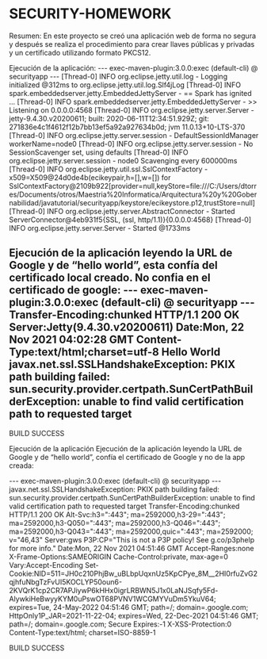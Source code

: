 # SECURITY-HOMEWORK
Resumen:
En este proyecto se creó una aplicación web de forma no segura y después se realiza el procedimiento para crear llaves públicas y privadas y un certificado utilizando formato PKCS12.

Ejecución de la aplicación:
--- exec-maven-plugin:3.0.0:exec (default-cli) @ securityapp ---
[Thread-0] INFO org.eclipse.jetty.util.log - Logging initialized @312ms to org.eclipse.jetty.util.log.Slf4jLog
[Thread-0] INFO spark.embeddedserver.jetty.EmbeddedJettyServer - == Spark has ignited ...
[Thread-0] INFO spark.embeddedserver.jetty.EmbeddedJettyServer - >> Listening on 0.0.0.0:4568
[Thread-0] INFO org.eclipse.jetty.server.Server - jetty-9.4.30.v20200611; built: 2020-06-11T12:34:51.929Z; git: 271836e4c1f4612f12b7bb13ef5a92a927634b0d; jvm 11.0.13+10-LTS-370
[Thread-0] INFO org.eclipse.jetty.server.session - DefaultSessionIdManager workerName=node0
[Thread-0] INFO org.eclipse.jetty.server.session - No SessionScavenger set, using defaults
[Thread-0] INFO org.eclipse.jetty.server.session - node0 Scavenging every 600000ms
[Thread-0] INFO org.eclipse.jetty.util.ssl.SslContextFactory - x509=X509@24d0de4b(ecikeypair,h=[],w=[]) for SslContextFactory@2109b922[provider=null,keyStore=file:///C:/Users/dtorres/Documents/otros/Maestria%20Informatica/Arquitectura%20y%20Gobernabilidad/javatutorial/securityapp/keystore/ecikeystore.p12,trustStore=null]
[Thread-0] INFO org.eclipse.jetty.server.AbstractConnector - Started ServerConnector@4eb931f5{SSL, (ssl, http/1.1)}{0.0.0.0:4568}
[Thread-0] INFO org.eclipse.jetty.server.Server - Started @1733ms 

Ejecución de la aplicación leyendo la URL de Google y de “hello world”, esta confía del certificado local creado. No confia en el certificado de google: 
--- exec-maven-plugin:3.0.0:exec (default-cli) @ securityapp ---
Transfer-Encoding:chunked
HTTP/1.1 200 OK
Server:Jetty(9.4.30.v20200611)
Date:Mon, 22 Nov 2021 04:02:28 GMT
Content-Type:text/html;charset=utf-8
Hello World
javax.net.ssl.SSLHandshakeException: PKIX path building failed: sun.security.provider.certpath.SunCertPathBuilderException: unable to find valid certification path to requested target
------------------------------------------------------------------------
BUILD SUCCESS



Ejecución de la aplicación Ejecución de la aplicación leyendo la URL de Google y de “hello world”, confía el certificado de Google y no de la app creada:

--- exec-maven-plugin:3.0.0:exec (default-cli) @ securityapp ---
javax.net.ssl.SSLHandshakeException: PKIX path building failed: sun.security.provider.certpath.SunCertPathBuilderException: unable to find valid certification path to requested target
Transfer-Encoding:chunked
HTTP/1.1 200 OK
Alt-Svc:h3=":443"; ma=2592000,h3-29=":443"; ma=2592000,h3-Q050=":443"; ma=2592000,h3-Q046=":443"; ma=2592000,h3-Q043=":443"; ma=2592000,quic=":443"; ma=2592000; v="46,43"
Server:gws
P3P:CP="This is not a P3P policy! See g.co/p3phelp for more info."
Date:Mon, 22 Nov 2021 04:51:46 GMT
Accept-Ranges:none
X-Frame-Options:SAMEORIGIN
Cache-Control:private, max-age=0
Vary:Accept-Encoding
Set-Cookie:NID=511=JH0c210PhjBw_uBLbpUqxnUz5KpCPye_8M__2HI0rfuZvG2qjhfuNbgTzFvUI5KOCLYP50oun6-2KVQrK1cp2CR7APJiywP6kHHx0igrLRBWN5J1x0LaNJSqfy5Fd-AlywkiHeBwyyKYM0uPswOT68PVNV1WCGMYVuDm5YkuV64; expires=Tue, 24-May-2022 04:51:46 GMT; path=/; domain=.google.com; HttpOnly1P_JAR=2021-11-22-04; expires=Wed, 22-Dec-2021 04:51:46 GMT; path=/; domain=.google.com; Secure
Expires:-1
X-XSS-Protection:0
Content-Type:text/html; charset=ISO-8859-1
<!doctype html><html itemscope="" itemtype="http://schema.org/WebPage" lang="es-419"><head><meta content="text/html; charset=UTF-8" http-equiv="Content-Type"><meta content="/images/branding/googleg/1x/googleg_standard_color_128dp.png" itemprop="image"><title>Google</title><script nonce="92yW6FUvI/+QQ41FD86OeA==">(function(){window.google={kEI:'4iGbYcn-J9a1qtsP7OGUmA4',kEXPI:'0,202372,1100164,56873,1710,4348,207,4804,2316,383,246,5,1354,4012,1239,1122515,1197725,329542,51223,16115,28684,17572,4859,1361,9291,3028,17580,4020,978,13228,3847,4192,6430,21822,920,5080,1593,1279,2212,530,149,1103,840,1983,213,4101,3514,606,2023,1777,520,14670,3229,2844,7,5598,6755,5096,15767,554,907,2,941,15756,3,346,230,6460,148,12314,1661,4,1528,2304,7039,4683,18351,2039,2658,6701,654,32,11010,2618,1592,713,2132,16786,422,2100,3293,2542,4094,3140,6,906,3,3541,1,16524,283,912,5994,15329,2,3110,2,15953,3909,162,246,1272,743,5853,9454,1009,1160,1267,5433,2377,2721,14171,4126,2,6,2,7717,4568,2577,3124,286,265,1113,1363,1562,2,1,3,2594,3866,2,7583,545,2172,2020,2,596,437,5385,2,6,2,794,5453,195,2578,69,4678,2,1741,5,692,15,286,1253,874,4,2,497,1266,3,2,20,3,2,121,11,1632,901,222,261,905,454,494,83,32,3,965,27,99,53,65,463,511,189,4,45,31,369,110,2,2,1,332,864,2,209,852,749,443,1374,104,844,1369,35,3613,166,141,95,125,185,147,113,602,720,538,401,179,2,957,4,81,5,334,730,4,216,2,682,1236,779,891,2,2,7,2,2,5,2,4,2,10,3,1,990,455,526,111,258,744,127,6,2,14,311,24,2,404,224,5,705,391,1166,281,374,299,1591,497,5529342,101,345,314,134,30,6,5995865,519,212,2800485,882,444,1,2,80,1,1796,1,9,2553,1,748,141,795,563,1,4265,1,1,2,1331,4142,2609,155,17,13,72,139,4,2,20,2,169,13,19,46,5,39,96,548,29,2,2,1,2,1,2,2,7,4,1,2,2,2,2,2,2,353,513,186,1,1,158,3,2,2,2,2,2,4,2,3,3,269,551,478,304,133,4,71,10,8,11,1,7,3,20,10,3,19,23953090,4041351,338,3,2414,1008,483,9,1435,157,1360,1129,2,6061,620,112,832527',kBL:'YuPY'};google.sn='webhp';google.kHL='es-419';})();(function(){
(function(){google.jl={attn:false,blt:'none',chnk:0,dw:false,dwu:true,emtn:0,end:0,ine:false,lls:'default',pdt:0,rep:0,snet:true,strt:0,ubm:false,uwp:true};})();(function(){var pmc='{\x22d\x22:{},\x22sb_he\x22:{\x22agen\x22:false,\x22cgen\x22:false,\x22client\x22:\x22heirloom-hp\x22,\x22dh\x22:true,\x22dhqt\x22:true,\x22ds\x22:\x22\x22,\x22ffql\x22:\x22es\x22,\x22fl\x22:true,\x22host\x22:\x22google.com\x22,\x22isbh\x22:28,\x22jsonp\x22:true,\x22msgs\x22:{\x22cibl\x22:\x22Borrar búsqueda\x22,\x22dym\x22:\x22Quizás quisiste decir:\x22,\x22lcky\x22:\x22Me siento con suerte\x22,\x22lml\x22:\x22Más información\x22,\x22oskt\x22:\x22Herramientas de captura de texto\x22,\x22psrc\x22:\x22Se ha eliminado esta búsqueda de tu \\u003Ca href\x3d\\\x22/history\\\x22\\u003EHistorial web\\u003C/a\\u003E\x22,\x22psrl\x22:\x22Eliminar\x22,\x22sbit\x22:\x22Buscar por imágenes\x22,\x22srch\x22:\x22Buscar con Google\x22},\x22ovr\x22:{},\x22pq\x22:\x22\x22,\x22refpd\x22:true,\x22rfs\x22:[],\x22sbas\x22:\x220 3px 8px 0 rgba(0,0,0,0.2),0 0 0 1px rgba(0,0,0,0.08)\x22,\x22sbpl\x22:16,\x22sbpr\x22:16,\x22scd\x22:10,\x22stok\x22:\x22BinMyNHsI-PPcVGCFAb0CtGJw0c\x22,\x22uhde\x22:false}}';google.pmc=JSON.parse(pmc);})();</script>        </body></html>
------------------------------------------------------------------------
BUILD SUCCESS


